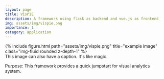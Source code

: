```yaml
---
layout: page
title: VisPIE
description: A framework using flask as backend and vue.js as frontend, powered by vue-cli
img: assets/img/vispie.png
importance: 1
category: application
---
```


<div class="row">
    <div class="col-sm mt-3 mt-md-0">
        {% include figure.html path="assets/img/vispie.png" title="example image" class="img-fluid rounded z-depth-1" %}
    </div>
</div>
<div class="caption">
    This image can also have a caption. It's like magic.
</div>



Purpose: This framework provides a quick jumpstart for visual analytics system.